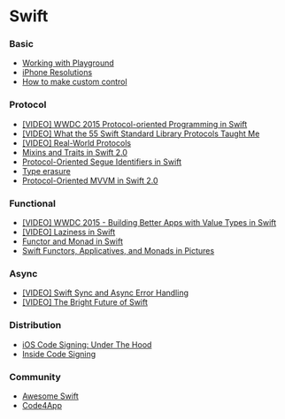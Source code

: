 # Swift

### Basic

- [Working with Playground](http://www.techotopia.com/index.php/An_Introduction_to_Xcode_7_Playgrounds)
- [iPhone Resolutions](https://www.paintcodeapp.com/news/ultimate-guide-to-iphone-resolutions)
- [How to make custom control](https://www.raywenderlich.com/76433/how-to-make-a-custom-control-swift)

### Protocol 
- [[VIDEO] WWDC 2015 Protocol-oriented Programming in Swift](https://www.youtube.com/watch?v=g2LwFZatfTI)
- [[VIDEO] What the 55 Swift Standard Library Protocols Taught Me](https://www.skilled.io/gregheo/what-the-55-swift-standard-library-protocols-taught-me)
- [[VIDEO] Real-World Protocols](http://www.thedotpost.com/2016/01/rob-napier-beyond-crusty-real-world-protocols)
- [Mixins and Traits in Swift 2.0](http://matthijshollemans.com/2015/07/22/mixins-and-traits-in-swift-2/)
- [Protocol-Oriented Segue Identifiers in Swift](https://www.natashatherobot.com/protocol-oriented-segue-identifiers-swift/)
- [Type erasure](http://krakendev.io/blog/generic-protocols-and-their-shortcomings)
- [Protocol-Oriented MVVM in Swift 2.0](https://www.natashatherobot.com/updated-protocol-oriented-mvvm-in-swift-2-0/)


### Functional 
- [[VIDEO] WWDC 2015 - Building Better Apps with Value Types in Swift](https://www.youtube.com/watch?v=av4i3x-aZbM)
- [[VIDEO] Laziness in Swift](https://www.youtube.com/watch?v=1w2WEs0UjAA)
- [Functor and Monad in Swift](http://www.javiersoto.me/post/106875422394)
- [Swift Functors, Applicatives, and Monads in Pictures](http://www.mokacoding.com/blog/functor-applicative-monads-in-pictures/)


### Async
- [[VIDEO] Swift Sync and Async Error Handling](https://www.youtube.com/watch?v=mbd6g7NfR-8)
- [[VIDEO] The Bright Future of Swift](http://www.thedotpost.com/2016/01/thomas-visser-the-bright-future-of-swift)

### Distribution
- [iOS Code Signing: Under The Hood](https://www.raywenderlich.com/2915/ios-code-signing-under-the-hood)
- [Inside Code Signing](https://www.objc.io/issues/17-security/inside-code-signing/)

### Community
- [Awesome Swift](https://github.com/matteocrippa/awesome-swift)
- [Code4App](http://www.code4app.net/index.html)
